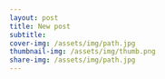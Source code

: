 ```yaml
---
layout: post
title: New post
subtitle: 
cover-img: /assets/img/path.jpg
thumbnail-img: /assets/img/thumb.png
share-img: /assets/img/path.jpg
---
```


